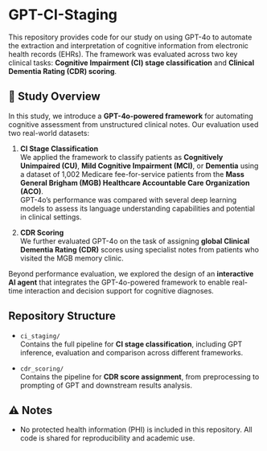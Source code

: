 # GPT-CI-Staging

This repository provides code for our study on using GPT-4o to automate the extraction and interpretation of cognitive information from electronic health records (EHRs). The framework was evaluated across two key clinical tasks: **Cognitive Impairment (CI) stage classification** and **Clinical Dementia Rating (CDR) scoring**.

## 🧠 Study Overview

In this study, we introduce a **GPT-4o-powered framework** for automating cognitive assessment from unstructured clinical notes. Our evaluation used two real-world datasets:

1. **CI Stage Classification**  
   We applied the framework to classify patients as **Cognitively Unimpaired (CU)**, **Mild Cognitive Impairment (MCI)**, or **Dementia** using a dataset of 1,002 Medicare fee-for-service patients from the **Mass General Brigham (MGB) Healthcare Accountable Care Organization (ACO)**.  
   GPT-4o’s performance was compared with several deep learning models to assess its language understanding capabilities and potential in clinical settings.

2. **CDR Scoring**  
   We further evaluated GPT-4o on the task of assigning **global Clinical Dementia Rating (CDR)** scores using specialist notes from patients who visited the MGB memory clinic.

Beyond performance evaluation, we explored the design of an **interactive AI agent** that integrates the GPT-4o-powered framework to enable real-time interaction and decision support for cognitive diagnoses.

## Repository Structure

- `ci_staging/`  
  Contains the full pipeline for **CI stage classification**, including GPT inference, evaluation and comparison across different frameworks. 

- `cdr_scoring/`  
  Contains the pipeline for **CDR score assignment**, from preprocessing to prompting of GPT and downstream results analysis.


## ⚠️ Notes

- No protected health information (PHI) is included in this repository. All code is shared for reproducibility and academic use.
